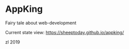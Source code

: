 # AppKing
Fairy tale about web-development

Current state view:
https://sheeptoday.github.io/appking/

zl 2019
